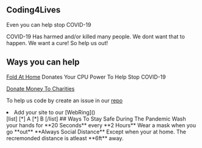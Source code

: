 ## Coding4Lives
Even you can help stop COVID-19

COVID-19 Has harmed and/or killed many people. We dont want that to happen. We want a cure! So help us out!

## Ways you can help 

  [Fold At Home](http://foldingathome.org) Donates Your CPU Power To Help Stop COVID-19


[Donate Money To Charities]()

To help us code by create an issue in our [repo](https://github.com/code4lives/code4lives)
</li>
<li>
Add your site to our [WebRing]()

</li>
[list]
  [*] A
  [*] B
[/list]
## Ways To Stay Safe During The Pandemic
Wash your hands for **20 Seconds** every **2 Hours**
Wear a mask when you go **out**
**Always Social Distance** Except when your at home. The recremonded distance is atleast **6ft** away.

